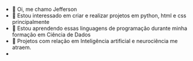 - 👋 Oi, me chamo Jefferson
- 👀 Estou interessado em criar e realizar projetos em python, html e css principalmente
- 🌱 Estou aprendendo essas linguagens de programação durante minha formação em Ciência de Dados
- 💞️ Projetos com relação em Inteligência artificial e neurociẽncia me atraem.
- 
<!---
JeffyJelly/JeffyJelly is a ✨ special ✨ repository because its `README.md` (this file) appears on your GitHub profile.
You can click the Preview link to take a look at your changes.
--->
